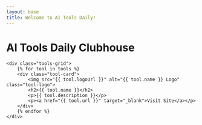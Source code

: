 ```yaml
---
layout: base
title: Welcome to AI Tools Daily!
---
```


<div class="container">
    <h1 class="main-title">AI Tools Daily Clubhouse</h1>

    <div class="tools-grid">
        {% for tool in tools %}
        <div class="tool-card">
            <img src="{{ tool.logoUrl }}" alt="{{ tool.name }} Logo" class="tool-logo">
            <h2>{{ tool.name }}</h2>
            <p>{{ tool.description }}</p>
            <p><a href="{{ tool.url }}" target="_blank">Visit Site</a></p>
        </div>
        {% endfor %}
    </div>
</div>